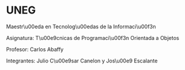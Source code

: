 # UNEG

Maestr\u00eda en Tecnolog\u00edas de la Informaci\u00f3n

Asignatura: T\u00e9cnicas de Programaci\u00f3n Orientada a Objetos

Profesor: Carlos Abaffy

Integrantes: Julio C\u00e9sar Canelon y Jos\u00e9 Escalante
